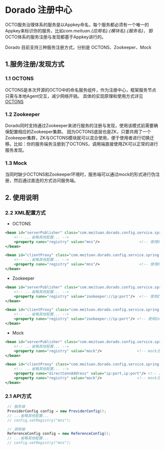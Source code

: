
# Dorado 注册中心

OCTO服务治理体系的服务是以Appkey命名，每个服务都必须有一个唯一的Appkey来标识你的服务，比如*com.meituan.{应用名}.{模块名}.{服务名}*，
即OCTO体系的服务注册与发现都基于Appkey进行的。

Dorado 目前支持三种服务注册方式，分别是 OCTONS、Zookeeper、Mock

## 1.服务注册/发现方式

### 1.1 OCTONS

OCTONS是本次开源的OCTO中的命名服务组件，作为注册中心，框架服务节点只需与本地Agent交互，减少网络开销。
具体的实现原理和使用方式详见[OCTONS](https://github.com/Meituan-Dianping/octo-ns)

### 1.2 Zookeeper

Dorado同时支持通过Zookeeper来进行服务的注册与发现，使用该模式前需要确保配置相应的Zookeeper集群。
因为OCTONS底层也是ZK，只要共用了一个Zookeeper集群，ZK与OCTONS模块就可以混合使用，便于使用者进行切换迁移。比如：你的服务端务注册到了OCTONS，调用端直接使用ZK可以正常的进行服务发现。

### 1.3 Mock

当同时缺少OCTONS和Zookeeper环境时，服务端可以通过mock的形式进行伪注册，然后通过直连的方式访问服务端。

## 2. 使用说明

### 2.2 XML配置方式

* OCTONS

```xml
<bean id="serverPublisher" class="com.meituan.dorado.config.service.spring.ServiceBean">
    <!-- ...省略其他配置... -->
    <property name="registry" value="mns"/>                  <!-- 使用OCTONS 做注册注册 -->
</bean>
```
```xml
<bean id="clientProxy" class="com.meituan.dorado.config.service.spring.ReferenceBean">
    <!-- ...省略其他配置... -->
    <property name="registry" value="mns"/>                  <!-- 使用OCTONS 做服务发现 -->
</bean>
```
* Zookeeper

```xml
<bean id="serverPublisher" class="com.meituan.dorado.config.service.spring.ServiceBean">
    <!-- ...省略其他配置... -->
    <property name="registry" value="zookeeper://ip:port"/>  <!-- 使用Zookeeper 做服务注册 -->
</bean>
```
```xml
<bean id="clientProxy" class="com.meituan.dorado.config.service.spring.ReferenceBean">
    <!-- ...省略其他配置... -->
    <property name="registry" value="zookeeper://ip:port"/> <!-- 使用Zookeeper 做服务发现 -->
</bean>
```

* Mock

```xml
<bean id="serverPublisher" class="com.meituan.dorado.config.service.spring.ServiceBean">
    <!-- ...省略其他配置... -->
    <property name="registry" value="mock"/>                <!-- mock方式, 伪注册 -->
</bean>
```
```xml
<bean id="clientProxy" class="com.meituan.dorado.config.service.spring.ReferenceBean">
    <!-- ...省略其他配置... -->
    <property name="directConnAddress" value="ip:port,ip:port"/> <!-- 直连配置, 可配置多个节点 -->
    <property name="registry" value="mock"/>                <!-- mock方式, 直连访问时，可不配置-->
</bean>
```

### 2.1 API方式

```java
 // 服务端
 ProviderConfig config = new ProviderConfig();
 // ...省略其他配置...
 // config.setRegistry("mns");
```

```java
 // 调用端
 ReferenceConfig config = new ReferenceConfig();
 // ...省略其他配置...
 // config.setRegistry("mns");
```